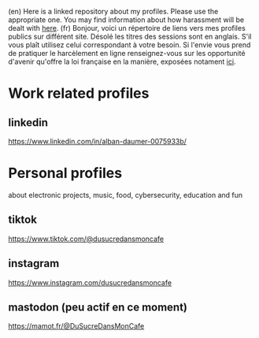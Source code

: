 (en) Here is a linked repository about my profiles. Please use the appropriate one. You may find information about how harassment will be dealt with [here](https://www.legifrance.gouv.fr/codes/article_lc/LEGIARTI000037289658/).
(fr) Bonjour, voici un répertoire de liens vers mes profiles publics sur différent site. Désolé les titres des sessions sont en anglais. S'il vous plaît utilisez celui correspondant à votre besoin.
Si l'envie vous prend de pratiquer le harcèlement en ligne renseignez-vous sur les opportunité d'avenir qu'offre la loi française en la manière, exposées notament [ici](https://www.legifrance.gouv.fr/codes/article_lc/LEGIARTI000037289658/).

# Work related profiles
## linkedin
https://www.linkedin.com/in/alban-daumer-0075933b/

# Personal profiles
about electronic projects, music, food, cybersecurity, education and fun
## tiktok
https://www.tiktok.com/@dusucredansmoncafe
## instagram
https://www.instagram.com/dusucredansmoncafe
## mastodon (peu actif en ce moment)
https://mamot.fr/@DuSucreDansMonCafe
